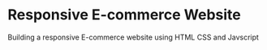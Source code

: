 # Responsive E-commerce Website
 Building a responsive E-commerce website using HTML CSS and Javscript
